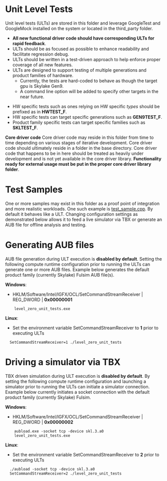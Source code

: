 
# Unit Level Tests
Unit level tests (ULTs) are stored in this folder and leverage GoogleTest and GoogleMock installed on the system or located in the third_party folder. 

* **All new functional driver code should have corresponding ULTs for rapid feedback**.
* ULTs should be as focused as possible to enhance readability and facilitate regression debug.
* ULTs should be written in a test-driven approach to help enforce proper coverage of all new features.
* ULTs are designed to support testing of multiple generations and product families of hardware.  
    - Currently, the tests are hard-coded to behave as though the target gpu is Skylake Gen9.  
    - A command line option will be added to specify other targets in the near future.
- HW specific tests such as ones relying on HW specific *types* should be prefixed as in **HWTEST_F**. 
- HW specific tests can target specific generations such as **GEN9TEST_F**.
- Product family specific tests can target specific families such as **SKLTEST_F**.

**Core driver code**
Core driver code may reside in this folder from time to time depending on various stages of iterative development.  Core driver code should ultimately reside in a folder in the base directory.  Core driver code that happens to be in here should be treated as heavily under development and is not yet available in the core driver library.  **Functionality ready for external usage must be put in the proper core driver library folder**.

# Test Samples
One or more samples may exist in this folder as a proof point of integration and more realistic workloads.  One such example is [test_sample.cpp](/tests/unit_tests/test_sample.cpp).  By default it behaves like a ULT.  Changing configuration settings as demonstrated below allows it to feed a live simulator via TBX or generate an AUB file for offline analysis and testing.

# Generating AUB files
AUB file generation during ULT execution is **disabled by default**.  Setting the following compute runtime configuration prior to running the ULTs can generate one or more AUB files. Example below generates the default product family (currently Skylake) Fulsim AUB file(s).

**Windows**:  
  * HKLM/Software/Intel/IGFX/OCL/SetCommandStreamReceiver | REG_DWORD | **0x00000001**
~~~~
    level_zero_unit_tests.exe
  ~~~~

**Linux**:
  * Set the environment variable SetCommandStreamReceiver to **1** prior to executing ULTs
  ~~~~
    SetCommandStreamReceiver=1 ./level_zero_unit_tests
  ~~~~

# Driving a simulator via TBX
TBX driven simulation during ULT execution is **disabled by default**.  By setting the following compute runtime configuration and launching a simulator prior to running the ULTs can initiate a simulator connection.  Example below currently initiates a socket connection with the default product family (currently Skylake) Fulsim.  

**Windows**:  
  * HKLM/Software/Intel/IGFX/OCL/SetCommandStreamReceiver | REG_DWORD | **0x00000002**
~~~~
    aubload.exe -socket tcp -device skl.3.a0
    level_zero_unit_tests.exe
  ~~~~

**Linux**:
  * Set the environment variable SetCommandStreamReceiver to **2** prior to executing ULTs
  ~~~~
    ./aubload -socket tcp -device skl.3.a0
    SetCommandStreamReceiver=2 ./level_zero_unit_tests
  ~~~~
  
